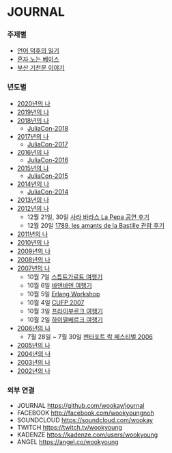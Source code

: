JOURNAL
=======

### 주제별
 * [언어 덕후의 일기](https://github.com/wookay/journal/wiki/언어-덕후의-일기)
 * [혼자 노는 베이스](https://github.com/wookay/journal/wiki/혼자-노는-베이스)
 * [부산 기천문 이야기](https://github.com/wookay/journal/wiki/부산-기천문-이야기)

### 년도별
 * [2020년의 나](https://github.com/wookay/journal/wiki/2020년의-나)
 * [2019년의 나](https://github.com/wookay/journal/wiki/2019년의-나)
 * [2018년의 나](https://github.com/wookay/journal/wiki/2018년의-나)
   - [JuliaCon-2018](https://github.com/wookay/journal/wiki/JuliaCon-2018)
 * [2017년의 나](https://github.com/wookay/journal/wiki/2017년의-나)
   - [JuliaCon-2017](https://github.com/wookay/journal/wiki/JuliaCon-2017)
 * [2016년의 나](https://github.com/wookay/journal/wiki/2016년의-나)
   - [JuliaCon-2016](https://github.com/wookay/journal/wiki/JuliaCon-2016)
 * [2015년의 나](https://github.com/wookay/journal/wiki/2015년의-나)
   - [JuliaCon-2015](https://github.com/wookay/journal/wiki/JuliaCon-2015)
 * [2014년의 나](https://github.com/wookay/journal/wiki/2014년의-나)
   - [JuliaCon-2014](https://github.com/wookay/journal/wiki/JuliaCon-2014)
 * [2013년의 나](https://github.com/wookay/journal/wiki/2013년의-나)
 * [2012년의 나](https://github.com/wookay/journal/wiki/2012년의-나)
   - 12월 21일, 30일 [사라 바라스 La Pepa 공연 후기](https://github.com/wookay/journal/wiki/사라-바라스-La-Pepa-공연-후기)
   - 12월 20일 [1789, les amants de la Bastille 관람 후기](https://github.com/wookay/journal/wiki/1789,-les-amants-de-la-Bastille-관람-후기)
 * [2011년의 나](https://github.com/wookay/journal/wiki/2011년의-나)
 * [2010년의 나](https://github.com/wookay/journal/wiki/2010년의-나)
 * [2009년의 나](https://github.com/wookay/journal/wiki/2009년의-나)
 * [2008년의 나](https://github.com/wookay/journal/wiki/2008년의-나)
 * [2007년의 나](https://github.com/wookay/journal/wiki/2007년의-나)
   - 10월 7일 [스튜트가르트 여행기](https://github.com/wookay/journal/wiki/스튜트가르트-여행기)
   - 10월 6일 [바덴바덴 여행기](https://github.com/wookay/journal/wiki/바덴바덴-여행기)
   - 10월 5일 [Erlang Workshop](https://github.com/wookay/journal/wiki/Erlang-Workshop)
   - 10월 4일 [CUFP 2007](https://github.com/wookay/journal/wiki/CUFP-2007)
   - 10월 3일 [프라이부르크 여행기](https://github.com/wookay/journal/wiki/프라이부르크-여행기)
   - 10월 2일 [하이델베르크 여행기](https://github.com/wookay/journal/wiki/하이델베르크-여행기)
 * [2006년의 나](https://github.com/wookay/journal/wiki/2006년의-나)
   - 7월 28일 ~ 7월 30일 [펜타포트 락 페스티벌 2006](https://github.com/wookay/journal/wiki/펜타포트-락-페스티벌-2006)
 * [2005년의 나](https://github.com/wookay/journal/wiki/2005년의-나)
 * [2004년의 나](https://github.com/wookay/journal/wiki/2004년의-나)
 * [2003년의 나](https://github.com/wookay/journal/wiki/2003년의-나)
 * [2002년의 나](https://github.com/wookay/journal/wiki/2002년의-나)



### 외부 연결
* JOURNAL  https://github.com/wookay/journal
* FACEBOOK  http://facebook.com/wookyoungnoh
* SOUNDCLOUD  https://soundcloud.com/wookay
* TWITCH  https://twitch.tv/wookyoung
* KADENZE  https://kadenze.com/users/wookyoung
* ANGEL  https://angel.co/wookyoung
